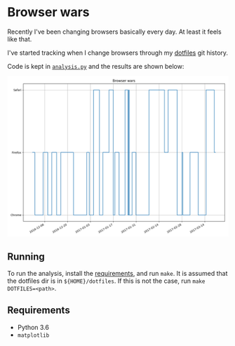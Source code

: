 # Browser wars

Recently I've been changing browsers basically every day. At least it feels like that.

I've started tracking when I change browsers through my [dotfiles][1] git history.

Code is kept in [`analysis.py`][2] and the results are shown below:

![Results](browser-wars.png)


## Running

To run the analysis, install the [requirements](#requirements), and run `make`.
It is assumed that the dotfiles dir is in `${HOME}/dotfiles`. If this is not
the case, run `make DOTFILES=<path>`.

## Requirements

* Python 3.6
* `matplotlib`


[1]: https://github.com/mindriot101/dotfiles
[2]: https://github.com/mindriot101/browser-wars/blob/master/analysis.py
